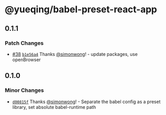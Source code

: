 # @yueqing/babel-preset-react-app

## 0.1.1

### Patch Changes

- [#38](https://github.com/simonwong/yueqing/pull/38) [`b1e56a4`](https://github.com/simonwong/yueqing/commit/b1e56a44a5df98afd1683ef4eed6ce45b04b3c23) Thanks [@simonwong](https://github.com/simonwong)! - update packages, use openBrowser

## 0.1.0

### Minor Changes

- [`d00815f`](https://github.com/simonwong/yueqing/commit/d00815f44d38dbaa9a0a6a645e44bbb0523787ab) Thanks [@simonwong](https://github.com/simonwong)! - Separate the babel config as a preset library, set absolute babel-runtime path
